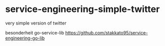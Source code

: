 # service-engineering-simple-twitter
very simple version of twitter

besonderheit go-service-lib
https://github.com/stakkato95/service-engineering-go-lib